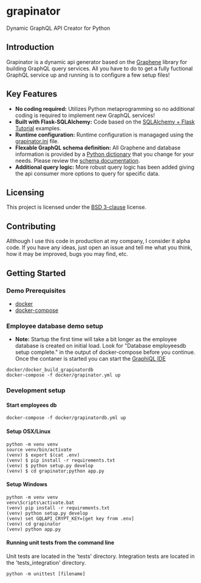 # grapinator
Dynamic GraphQL API Creator for Python

## Introduction
Grapinator is a dynamic api generator based on the [Graphene](http://graphene-python.org) library for building GraphQL query services.  All you have to do to get a fully fuctional GraphQL service up and running is to configure a few setup files!  

## Key Features
- **No coding required:** Utilizes Python metaprogramming so no additional coding is required to implement new GraphQL services!
- **Built with Flask-SQLAlchemy:** Code based on the [SQLAlchemy + Flask Tutorial](http://docs.graphene-python.org/projects/sqlalchemy/en/latest/tutorial/) examples.
- **Runtime configuration:** Runtime configuration is managaged using the [grapinator.ini](grapinator/resources/grapinator.ini) file. 
- **Flexable GraphQL schema definition:** All Graphene and database information is provided by a [Python dictionary](grapinator/resources/schema.dct) that you change for your needs. Please review the [schema documentation](docs/schema_docs.md).
- **Additional query logic:** More robust query logic has been added giving the api consumer more options to query for specific data.

## Licensing
This project is licensed under the [BSD 3-clause](License.txt) license.

## Contributing
Allthough I use this code in production at my company, I consider it alpha code.  If you have any ideas, just open an issue and tell me what you think, how it may be improved, bugs you may find, etc.

## Getting Started

### Demo Prerequisites
- [docker](https://docs.docker.com/install/)
- [docker-compose](https://docs.docker.com/compose/install/) 

### Employee database demo setup
- **Note:** Startup the first time will take a bit longer as the employee database is created on initial load.  Look for "Database employeesdb setup complete." in the output of docker-compose before you continue.  Once the contaner is started you can start the [GraphiQL IDE](https://localhost:8443/employees/gql)
```
docker/docker_build_grapinatordb
docker-compose -f docker/grapinator.yml up
```

### Development setup

#### Start employees db
```
docker-compose -f docker/grapinatordb.yml up
```

#### Setup OSX/Linux
```
python -m venv venv
source venv/bin/activate
(venv) $ export $(cat .env)
(venv) $ pip install -r requirements.txt
(venv) $ python setup.py develop
(venv) $ cd grapinator;python app.py
```

#### Setup Windows
```
python -m venv venv
venv\Scripts\activate.bat
(venv) pip install -r requirements.txt
(venv) python setup.py develop
(venv) set GQLAPI_CRYPT_KEY=[get key from .env]
(venv) cd grapinator
(venv) python app.py
```

#### Running unit tests from the command line
Unit tests are located in the 'tests' directory.
Integration tests are located in the 'tests_integration' directory.
```
python -m unittest [filename]
```
